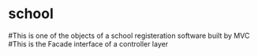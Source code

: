 # school
#This is one of the objects of a school registeration software built by MVC
#This is the Facade interface of a controller layer
